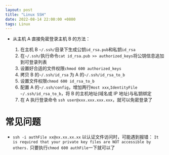 ```yaml
---
layout: post
title: "Linux SSH"
date: 2022-08-14 22:00:00 +0800
tags: Linux
---
```


- 从主机 A 直接免密登录主机 B 的方法：

  1. 在主机 B `~/.ssh/`目录下生成公钥`id_rsa.pub`和私钥`id_rsa`
  2. 在`~/.ssh/`执行命令`cat id_rsa.pub >> authorized_keys`将公钥信息追加到可登录列表
  3. 设置好合适的文件权限`chmod 600 authorized_keys`
  4. 拷贝 B 的`~/.ssh/id_rsa` 为 A 的`~/.ssh/id_rsa_to_b`
  5. 设置文件权限`chmod 600 id_rsa_to_b`
  6. 配置 A 的`~/.ssh/config`，增加两行`Host xxx`,`IdentityFile ~/.ssh/id_rsa_to_b`，将 B 的主机地址(域名或 IP 地址)与私钥绑定
  7. 在 A 执行登录命令 `ssh user@xxx.xxx.xxx.xxx`，就可以免密登录了

# 常见问题

- `ssh -i authFile xx@xx.xx.xx.xx`
  以认证文件访问时，可能遇到报错：
  `It is required that your private key files are NOT accessible by others.`
  只要执行`chmod 600 authFile`一下就可以了
